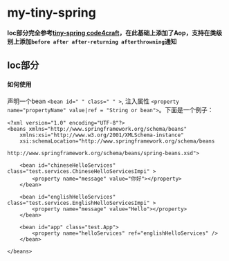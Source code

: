 # my-tiny-spring

**Ioc部分完全参考[tiny-spring code4craft](https://github.com/code4craft/tiny-spring)，在此基础上添加了Aop，支持在类级别上添加`before after after-returning afterthrowning`通知**

## Ioc部分
#### 如何使用
声明一个bean `<bean id=" " class=" " >`, 注入属性 `<property name="propertyName" value|ref = "String or bean">`。下面是一个例子：
```
<?xml version="1.0" encoding="UTF-8"?>
<beans xmlns="http://www.springframework.org/schema/beans"
    xmlns:xsi="http://www.w3.org/2001/XMLSchema-instance"
    xsi:schemaLocation="http://www.springframework.org/schema/beans
                        http://www.springframework.org/schema/beans/spring-beans.xsd">
    
    <bean id="chineseHelloServices" class="test.services.ChineseHelloServicesImpi" >
        <property name="message" value="你好"></property>
    </bean>
    
    <bean id="englishHelloServices" class="test.services.EnglishHelloServicesImpi" > 
        <property name="message" value="Hello"></property>
    </bean>
        
    <bean id="app" class="test.App">
        <property name="helloServices" ref="englishHelloServices" />
    </bean>
    
</beans>
```
